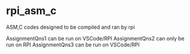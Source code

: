 # rpi_asm_c
ASM,C codes designed to be compiled and ran by rpi

AssignmentQns1 can be run on VSCode/RPI
AssignmentQns2 can only be run on RPI
AssignmentQns3 can be run on VSCode/RPI
